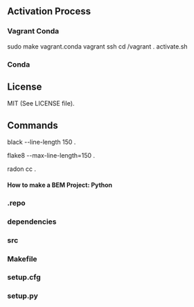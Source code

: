 ## Activation Process

### Vagrant Conda
sudo make vagrant.conda
vagrant ssh
cd /vagrant
. activate.sh

### Conda


## License

MIT (See LICENSE file).

## Commands

black --line-length 150 .

flake8 --max-line-length=150 .

radon cc .

#### How to make a BEM Project: Python

### .repo

### dependencies

### src

### Makefile

### setup.cfg

### setup.py